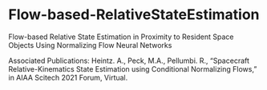 # Flow-based-RelativeStateEstimation
Flow-based Relative State Estimation in Proximity to Resident Space Objects Using Normalizing Flow Neural Networks

Associated Publications: Heintz. A., Peck, M.A., Pellumbi. R., “Spacecraft Relative-Kinematics State Estimation using Conditional Normalizing Flows,” in AIAA Scitech 2021 Forum, Virtual.
